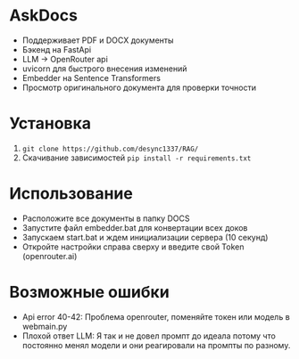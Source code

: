 # AskDocs

- Поддерживает PDF и DOCX документы
- Бэкенд на FastApi
- LLM -> OpenRouter api
- uvicorn для быстрого внесения изменений
- Embedder на Sentence Transformers
- Просмотр оригинального документа для проверки точности

# Установка

1. ``` git clone https://github.com/desync1337/RAG/ ```
2. Cкачивание зависимостей ``` pip install -r requirements.txt ``` 

# Использование 

- Расположите все документы в папку DOCS
- Запустите файл embedder.bat для конвертации всех доков
- Запускаем start.bat и ждем инициализации сервера (10 секунд) 
- Откройте настройки справа сверху и введите свой Token (openrouter.ai)

# Возможные ошибки 

- Api error 40-42: Проблема openrouter, поменяйте токен или модель в webmain.py
- Плохой ответ LLM: Я так и не довел промпт до идеала потому что постоянно менял модели и они реагировали на промпты по разному.  
